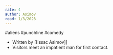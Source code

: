 ```yaml
---
rate: 4
author: Asimov
read: 1/3/2023
---
```


#aliens #punchline #comedy 

- Written by [[Issac Asimov]]
- Visitors meet an impatient man for first contact.
